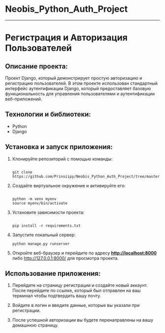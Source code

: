 # Neobis_Python_Auth_Project
----------------------------

# **Регистрация и Авторизация Пользователей**
## Описание проекта:

Проект Django, который демонстрирует простую авторизацию и регистрацию пользователей. В этом проекте использован стандартный интерфейс аутентификации Django, который предоставляет базовую функциональность для управления пользователями и аутентификации веб-приложений.

## **Технологии и библиотеки:**

- Python
- Django 

## **Установка и запуск приложения:**

1. Клонируйте репозиторий с помощью команды:
    
    ```
    
    git clone https://github.com/Prinsiipy/Neobis_Python_Auth_Project/tree/master/myproject.git
    
    ```
    
2. Создайте виртуальное окружение и активируйте его:
    
    ```
    
    python -m venv myenv
    source myenv/bin/activate
    
    ```
    
3. Установите зависимости проекта:
    
    ```
    
    pip install -r requirements.txt
    
    ```
    
4. Запустите локальный сервер:
    
    ```
    python manage.py runserver
    
    ```
    
5. Откройте веб-браузер и перейдите по адресу **[http://localhost:8000](http://localhost:8000/)** либо http://127.0.0.1:8000/ для просмотра проекта.

## **Использование приложения:**

1. Перейдите на страницу регистрации и создайте новый аккаунт. 
После перейдите по ссылке, который был отправлен на ваш терминал чтобы подтвердить вашу почту.

2. Войдите в логин и введите данные, которые вы указали при регистрации.

3. После успешной авторизации вы будете перенаправлены на вашу домашнюю страницу.

